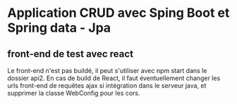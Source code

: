# Application CRUD avec Sping Boot et Spring data - Jpa 
## front-end de test avec react  

Le front-end n'est pas buildé, il peut s'utiliser avec npm start dans le dossier api2. En cas de build de React, 
il faut éventuellement changer les urls front-end de requêtes ajax si intégration dans le serveur java, et supprimer la classe WebConfig
pour les cors.
